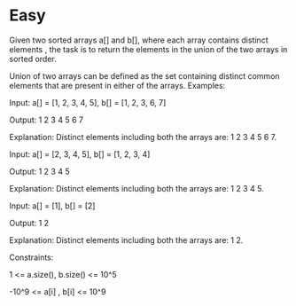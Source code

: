 # Easy

Given two sorted arrays a[] and b[], where each array contains distinct elements , the task is to return the elements in the union of the two arrays in sorted order.

Union of two arrays can be defined as the set containing distinct common elements that are present in either of the arrays.
Examples:

Input: a[] = [1, 2, 3, 4, 5], b[] = [1, 2, 3, 6, 7]

Output: 1 2 3 4 5 6 7

Explanation: Distinct elements including both the arrays are: 1 2 3 4 5 6 7.

Input: a[] = [2, 3, 4, 5], b[] = [1, 2, 3, 4]

Output: 1 2 3 4 5

Explanation: Distinct elements including both the arrays are: 1 2 3 4 5.

Input: a[] = [1], b[] = [2]

Output: 1 2

Explanation: Distinct elements including both the arrays are: 1 2.


Constraints:

1  <=  a.size(), b.size()  <=  10^5

-10^9  <=  a[i] , b[i]  <=  10^9
